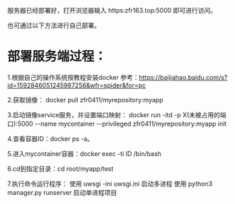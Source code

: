 

服务器已经部署好，打开浏览器输入 https:zfr163.top:5000 即可进行访问。

也可通过以下方法进行自己部署。

# 部署服务端过程：

1.根据自己的操作系统按教程安装docker 参考：https://baijiahao.baidu.com/s?id=1592846051245987256&wfr=spider&for=pc

2.获取镜像：
docker pull zfr0411/myrepository:myapp

3.启动镜像service服务，并设置端口映射：
docker run -itd -p X(未被占用的端口):5000 --name mycontainer --privileged zfr0411/myrepository:myapp init         

4.查看容器ID：docker ps -a。

5.进入mycontainer容器：docker exec -ti ID /bin/bash

6.cd到指定目录：cd root/myapp/test

7.执行命令运行程序：
使用 uwsgi -ini uwsgi.ini 启动多进程
使用 python3 manager.py runserver 启动单进程项目
